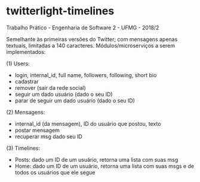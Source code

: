 # twitterlight-timelines

Trabalho Prático - Engenharia de Software 2 - UFMG - 2018/2

Semelhante às primeiras versões do Twitter; com mensagens apenas textuais, limitadas
a 140 caracteres.
Módulos/microserviços a serem implementados:

(1) Users:
- login, internal_id, full name, followers, following, short bio
- cadastrar
- remover (sair da rede social)
- seguir um dado usuário (dado o seu ID)
- parar de seguir um dado usuário (dado o seu ID)

(2) Mensagens:
- internal_id (da mensagem), ID do usuário que postou, texto
- postar mensagem
- recuperar msg dado seu ID

(3) Timelines: 
- Posts: dado um ID de um usuário, retorna uma lista com suas msg
- Home: dado um ID de um usuário, retorna uma lista com suas msgs e de todos os usuários que ele segue
